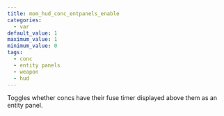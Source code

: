 ```yaml
---
title: mom_hud_conc_entpanels_enable
categories:
  - var
default_value: 1
maximum_value: 1
minimum_value: 0
tags:
  - conc
  - entity panels
  - weapon
  - hud
---
```


Toggles whether concs have their fuse timer displayed above them as an entity panel.
